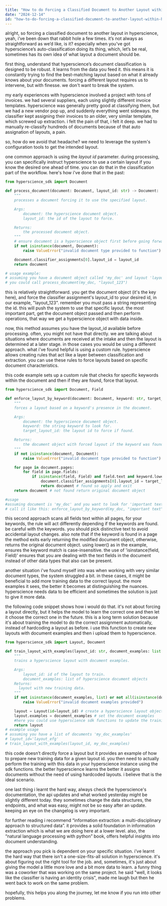 ```yaml
---
title: "How to do Forcing a Classified Document to Another Layout within Hyperscience?"
date: "2024-12-14"
id: "how-to-do-forcing-a-classified-document-to-another-layout-within-hyperscience"
---
```


alright, so forcing a classified document to another layout in hyperscience, yeah, i’ve been down that rabbit hole a few times. it’s not always as straightforward as we’d like, is it? especially when you've got hyperscience’s auto-classification doing its thing, which, let’s be real, sometimes has its own idea of what layout a document should be.

first thing, understand that hyperscience’s document classification is designed to be robust. it learns from the data you feed it. this means it is constantly trying to find the best-matching layout based on what it already knows about your documents. forcing a different layout requires us to intervene, but with finesse. we don't want to break the system.

my early experiences with hyperscience involved a project with tons of invoices. we had several suppliers, each using slightly different invoice templates. hyperscience was generally pretty good at classifying them, but we had a new vendor pop up, and suddenly everything went sideways. the classifier kept assigning their invoices to an older, very similar template, which screwed up extraction. i felt the pain of that, i felt it deep. we had to manually re-classify hundreds of documents because of that auto assignation of layouts, a pain.

so, how do we avoid that headache? we need to leverage the system's configuration tools to get the intended layout.

one common approach is using the *layout id* parameter. during processing, you can specifically instruct hyperscience to use a certain layout if you know the desired one ahead of time. you can do that in the classification part of the workflow. here's how i've done that in the past:

```python
from hyperscience_sdk import Document

def process_document(document: Document, layout_id: str) -> Document:
    """
    processes a document forcing it to use the specified layout.

    Args:
        document: the hyperscience document object.
        layout_id: the id of the layout to force.

    Returns:
        the processed document object.
    """
    # ensure document is a hyperscience object first before going forward.
    if not isinstance(document, Document):
        raise ValueError("invalid document type provided to function")

    document.classifier_assignments[0].layout_id = layout_id
    return document

# usage example:
# assuming you have a document object called 'my_doc' and layout 'layout_123'
# you could call process_document(my_doc, "layout_123")
```

this is relatively straightforward. you get the document object (it's the key here), and force the classifier assignment's layout_id to your desired id, in our example, "layout_123". remember you must pass a string representing the id. this will push the system to use that specific layout. the most important part, get the document object passed and then perform operations, that way we get a hyperscience object with data inside.

now, this method assumes you have the layout_id available before processing. often, you might not have that directly. we are talking about situations where documents are received at the intake and then the layout is determined at a later stage. in those cases you would be using a different approach. what i've found helpful is using a custom rule. hyperscience allows creating rules that act like a layer between classification and extraction. you can use these rules to force layouts based on specific document characteristics.

this code example sets up a custom rule that checks for specific keywords within the document and then if they are found, force that layout.

```python
from hyperscience_sdk import Document, Field

def enforce_layout_by_keyword(document: Document, keyword: str, target_layout_id: str) -> Document:
    """
    forces a layout based on a keyword's presence in the document.

    Args:
        document: the hyperscience document object.
        keyword: the string keyword to look for.
        target_layout_id: the layout id to force if found.

    Returns:
        the document object with forced layout if the keyword was found.
    """
    if not isinstance(document, Document):
        raise ValueError("invalid document type provided to function")

    for page in document.pages:
        for field in page.fields:
            if isinstance(field, Field) and field.text and keyword.lower() in field.text.lower():
                document.classifier_assignments[0].layout_id = target_layout_id
                return document # found so apply and exit
    return document # not found return original document object

#usage
#assuming document is 'my_doc' and you want to look for 'important text' and layout id 'layout_abc'
# call it like this: enforce_layout_by_keyword(my_doc, "important text", "layout_abc")
```

this second approach scans all fields text within all pages, for your keywords, the rule will act differently depending if the keywords are found. be careful with the keywords. you should pick distinctive text to avoid accidental layout changes. also note that if the keyword is found in a page the method exits early returning the modified document object, otherwise, returns the original document object. using lower() as in the example, ensures the keyword match is case-insensitive. the use of 'isinstance(field, Field)' ensures that you are dealing with the text fields in the document instead of other data types that also can be present.

another situation i've found myself into was when working with very similar document types, the system struggled a bit. in these cases, it might be beneficial to add more training data to the correct layout. the more examples it sees, the better it becomes at distinguishing the nuances. hyperscience needs data to be efficient and sometimes the solution is just to give it more data.

the following code snippet shows how i would do that. it's not about forcing a layout directly, but it helps the model to learn the correct one and then let it choose the correct one in the future. this is a long term solution because it's about training the model to do the correct assignment automatically, instead of hardcoding a layout as before. i use this function to create new layouts with document examples and then i upload them to hyperscience.

```python
from hyperscience_sdk import Layout, Document

def train_layout_with_examples(layout_id: str, document_examples: list[Document]) -> Layout:
    """
    trains a hyperscience layout with document examples.

    Args:
        layout_id: id of the layout to train.
        document_examples: list of hyperscience document objects
    Returns:
      layout with new training data.
    """
    if not isinstance(document_examples, list) or not all(isinstance(doc, Document) for doc in document_examples):
        raise ValueError("invalid document examples provided")

    layout = Layout(id=layout_id) # create a hyperscience layout object with the id
    layout.examples = document_examples # set the document examples
    #here you could use hyperscience sdk functions to update the training with the new layout.
    return layout
# example usage
# assuming you have a list of documents 'my_doc_examples'
# layout_id='layout_efg'
# train_layout_with_examples(layout_id, my_doc_examples)
```

this code doesn’t directly force a layout but it provides an example of how to prepare new training data for a given layout id. you then need to actually perform the training with this data in your hyperscience instance using the sdk functions. the better hyperscience learns the better it assigns documents without the need of using hardcoded layouts. i believe that is the ideal scenario.

one last thing i learnt the hard way, always check the hyperscience's documentation, the api updates and what worked yesterday might be slightly different today. they sometimes change the data structures, the endpoints, and what was easy, might not be so easy after an update. keeping an eye on the changelog is very important.

for further reading i recommend “information extraction: a multi-disciplinary approach to structured data”. it provides a solid foundation in information extraction which is what we are doing here at a lower level. also, the “natural language processing with python” book, offers helpful insights into document understanding.

the approach you pick is dependent on your specific situation. i’ve learnt the hard way that there isn't a one-size-fits-all solution in hyperscience. it's about figuring out the right tool for the job. and, sometimes, it's just about giving the model a little more love and a bit more data to learn. a funny thing was a coworker that was working on the same project. he said "well, it looks like the classifier is having an identity crisis", made me laugh but then he went back to work on the same problem.

hopefully, this helps you along the journey, let me know if you run into other problems.
